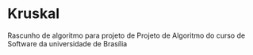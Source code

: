 # Kruskal

Rascunho de algoritmo para projeto de Projeto de Algoritmo do curso de Software da universidade de Brasília